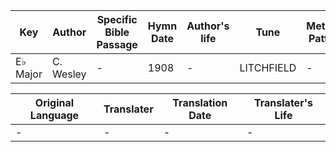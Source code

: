 Key | Author   | Specific Bible Passage     |Hymn Date |Author's life |Tune |Metrical Pattern   |Composer/Source
-- | --------- | ---------------------------|----------|--------------|-----|-------------------|-------------  
E♭ Major |C. Wesley |- |1908 |- |LITCHFIELD |- |L. Mason

Original Language | Translater | Translation Date   | Translater's Life  
----------------- | --------- | --------------------|-------------     
\- |- |- |-
